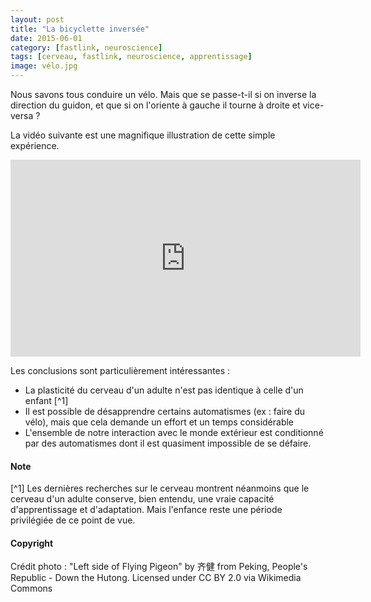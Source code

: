 ```yaml
---
layout: post
title: "La bicyclette inversée"
date: 2015-06-01
category: [fastlink, neuroscience]
tags: [cerveau, fastlink, neuroscience, apprentissage]
image: vélo.jpg
---
```


Nous savons tous conduire un vélo. Mais que se passe-t-il si on inverse la direction du guidon, et que si on l'oriente à gauche il tourne à droite et vice-versa ?

La vidéo suivante est une magnifique illustration de cette simple expérience.



<iframe width="560" height="315" src="https://www.youtube.com/embed/MFzDaBzBlL0" frameborder="0" allowfullscreen></iframe>

Les conclusions sont particulièrement intéressantes :

- La plasticité du cerveau d'un adulte n'est pas identique à celle d'un enfant [^1]
- Il est possible de désapprendre certains automatismes (ex : faire du vélo), mais que cela demande un effort et un temps considérable
- L'ensemble de notre interaction avec le monde extérieur est conditionné par des automatismes dont il est quasiment impossible de se défaire.

<!--more-->

#### Note ####
[^1] Les dernières recherches sur le cerveau montrent néanmoins que le cerveau d'un adulte conserve, bien entendu, une vraie capacité d'apprentissage et d'adaptation. Mais l'enfance reste une période privilégiée de ce point de vue.

#### Copyright ####
Crédit photo : "Left side of Flying Pigeon" by 齐健 from Peking, People's Republic - Down the Hutong. Licensed under CC BY 2.0 via Wikimedia Commons

